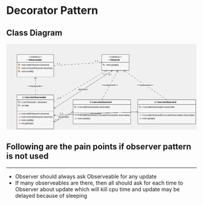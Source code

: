 # Decorator Pattern

## Class Diagram
![Observer Pattern Class Diagram](class.png)

## Following are the pain points if observer pattern is not used
***
* Observer should always ask Observeable for any update
* If many observeables are there, then all should ask for each time to
Observer about update which will kill cpu time and update may be delayed because
of sleeping
